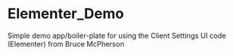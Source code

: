 # Elementer_Demo
Simple demo app/boiler-plate for using the Client Settings UI code (Elementer) from Bruce McPherson
